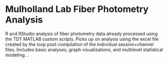 # Mulholland Lab Fiber Photometry Analysis
R and RStudio analysis of fiber photometry data already processed using the TDT MATLAB custom scripts. Picks up on analysis using the excel file created by the loop post-compilation of the individual session+channel files. Includes basic analyses, graph visualizations, and multilevel statistical modeling. . 
